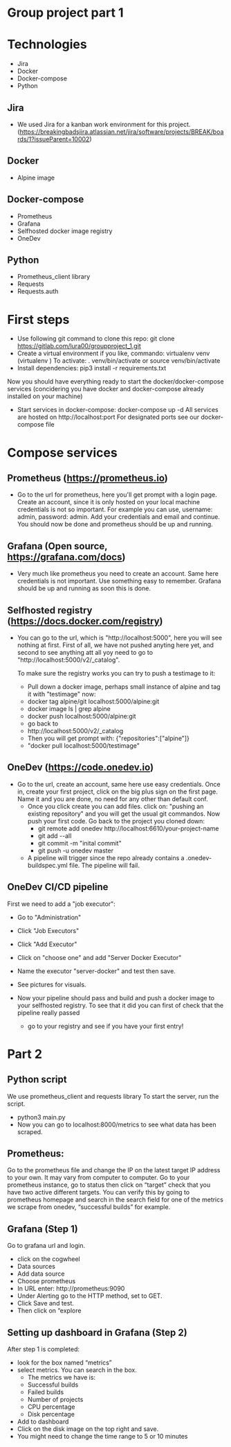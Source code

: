 # Group project part 1

# Technologies
- Jira
- Docker
- Docker-compose
- Python

## Jira
- We used Jira for a kanban work environment for this project. (https://breakingbadsjira.atlassian.net/jira/software/projects/BREAK/boards/1?issueParent=10002)

## Docker
- Alpine image

## Docker-compose
- Prometheus
- Grafana
- Selfhosted docker image registry
- OneDev

## Python
- Prometheus_client library
- Requests
- Requests.auth

# First steps
- Use following git command to clone this repo:
    git clone https://gitlab.com/lura00/groupproject_1.git
- Create a virtual environment if you like, commando:
    virtualenv venv (virtualenv <name of env>)
    To activate:
        . venv/bin/activate or source venv/bin/activate
- Install dependencies:
    pip3 install -r requirements.txt

Now you should have everything ready to start the docker/docker-compose services (concidering you have docker and docker-compose already installed on your machine)

- Start services in docker-compose:
    docker-compose up -d
    All services are hosted on http://localhost:port
        For designated ports see our docker-compose file

# Compose services

## Prometheus (https://prometheus.io)
- Go to the url for prometheus, here you'll get prompt with a login
    page. Create an account, since it is only hosted on your local machine credentials is not so important. For example you can use, username: admin, password: admin. Add your credentials and email and continue. You should now be done and prometheus should be up and running.

## Grafana (Open source, https://grafana.com/docs)
- Very much like prometheus you need to create an account. Same here
    credentials is not important. Use something easy to remember.
    Grafana should be up and running as soon this is done.

## Selfhosted registry (https://docs.docker.com/registry)
- You can go to the url, which is "http://localhost:5000", here you
    will see nothing at first. First of all, we have not pushed anyting here yet, and second to see anything att all yoy need to go to "http://localhost:5000/v2/_catalog".

    To make sure the registry works you can try to push a testimage to it:
    - Pull down a docker image, perhaps small instance of alpine and tag it with "testimage" now:
    - docker tag alpine/git localhost:5000/alpine:git
    - docker image ls | grep alpine
    - docker push localhost:5000/alpine:git
    - go back to
    - http://localhost:5000/v2/_catalog
    - Then you will get prompt with:
        {"repositories":["alpine"]}
    - "docker pull localhost:5000/testimage"

## OneDev (https://code.onedev.io)
- Go to the url, create an account, same here use easy credentials.
    Once in, create your first project, click on the big plus sign on the first page. Name it and you are done, no need for any other than default conf.
    - Once you click create you can add files. click on:
        "pushing an existing repository" and you will get the usual git commandos.
        Now push your first code. Go back to the project you cloned down:
        - git remote add onedev http://localhost:6610/your-project-name
        - git add --all
        - git commit -m "inital commit"
        - git push -u onedev master
    - A pipeline will trigger since the repo already contains a
        .onedev-buildspec.yml file. The pipeline will fail.

## OneDev CI/CD pipeline
First we need to add a "job executor":
- Go to "Administration"
- Click "Job Executors"
- Click "Add Executor"
- Click on "choose one" and add "Server Docker Executor"
- Name the executor "server-docker" and test then save.
- See pictures for visuals.

- Now your pipeline should pass and build and push a docker image to
    your selfhosted registry. To see that it did you can first of    check that the pipeline really passed
    - go to your registry and see if you have your first entry!


# Part 2

## Python script
We use prometheus_client and requests library
To start the server, run the script.
- python3 main.py
- Now you can go to localhost:8000/metrics to see what data has been scraped.

## Prometheus:
Go to the prometheus file and change the IP on the latest target IP address to your own. It may vary from computer to computer.
Go to your prometheus instance, go to status then click on “target” check that you have two active different targets.
You can verify this by going to prometheus homepage and search in the search field for one of the metrics we scrape from onedev, “successful builds” for example.

## Grafana (Step 1)
Go to grafana url and login.
- click on the cogwheel 
- Data sources
- Add data source
- Choose prometheus
- In URL enter: http://prometheus:9090
- Under Alerting go to the HTTP method, set to GET.
- Click Save and test.
- Then click on “explore

## Setting up dashboard in Grafana (Step 2)
After step 1 is completed:
- look for the box named “metrics”
- select metrics. You can search in the box.
    - The metrics we have is:
    - Successful builds
    - Failed builds
    - Number of projects
    - CPU percentage
    - Disk percentage
- Add to dashboard
- Click on the disk image on the top right and save.
- You might need to change the time range to 5 or 10 minutes
